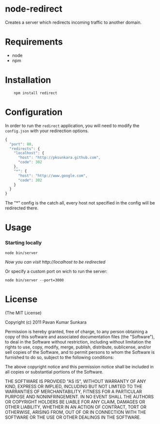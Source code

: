# node-redirect

Creates a server which redirects incoming traffic to another domain.

# Requirements

- node
- npm

# Installation

```
    npm install redirect
```

# Configuration

In order to run the `redirect` application, you will need to modify the `config.json` with your redirection options.


```js
{
  "port": 80,
  "redirects": {
    "localhost": {
      "host": "http://pksunkara.github.com",
      "code": 302
    },
    "*": {
      "host": "http://www.google.com",
      "code": 302
    }
  }
}
```

The "*" config is the catch all, every host not specified in the config will be redirected there.

# Usage

### Starting locally

    node bin/server

*Now you can visit http://localhost to be redirected*

Or specify a custom port on wich to run the server:

    node bin/server --port=3000

# License

(The MIT License)

Copyright (c) 2011 Pavan Kumar Sunkara

Permission is hereby granted, free of charge, to any person obtaining a copy of this software and associated documentation files (the "Software"), to deal in the Software without restriction, including without limitation the rights to use, copy, modify, merge, publish, distribute, sublicense, and/or sell copies of the Software, and to permit persons to whom the Software is furnished to do so, subject to the following conditions:

The above copyright notice and this permission notice shall be included in all copies or substantial portions of the Software.

THE SOFTWARE IS PROVIDED "AS IS", WITHOUT WARRANTY OF ANY KIND, EXPRESS OR IMPLIED, INCLUDING BUT NOT LIMITED TO THE WARRANTIES OF MERCHANTABILITY, FITNESS FOR A PARTICULAR PURPOSE AND NONINFRINGEMENT. IN NO EVENT SHALL THE AUTHORS OR COPYRIGHT HOLDERS BE LIABLE FOR ANY CLAIM, DAMAGES OR OTHER LIABILITY, WHETHER IN AN ACTION OF CONTRACT, TORT OR OTHERWISE, ARISING FROM, OUT OF OR IN CONNECTION WITH THE SOFTWARE OR THE USE OR OTHER DEALINGS IN THE SOFTWARE.

